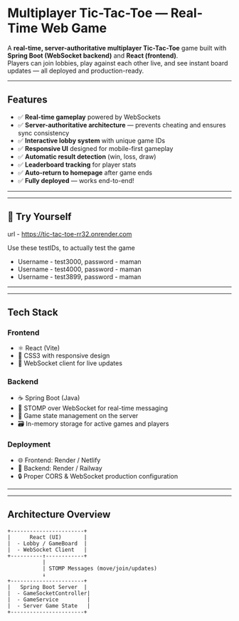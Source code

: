 # Multiplayer Tic-Tac-Toe — Real-Time Web Game

A **real-time, server-authoritative multiplayer Tic-Tac-Toe** game built with **Spring Boot (WebSocket backend)** and **React (frontend)**.  
Players can join lobbies, play against each other live, and see instant board updates — all deployed and production-ready.  

---

##  Features

- ✅ **Real-time gameplay** powered by WebSockets  
- ✅ **Server-authoritative architecture** — prevents cheating and ensures sync consistency  
- ✅ **Interactive lobby system** with unique game IDs  
- ✅ **Responsive UI** designed for mobile-first gameplay  
- ✅ **Automatic result detection** (win, loss, draw)  
- ✅ **Leaderboard tracking** for player stats  
- ✅ **Auto-return to homepage** after game ends  
- ✅ **Fully deployed** — works end-to-end!

---
---
## 🚀 Try Yourself
url - https://tic-tac-toe-rr32.onrender.com

Use these testIDs, to actually test the game
- Username - test3000, password - maman
- Username - test4000, password - maman
- Username - test3899, password - maman
---

---
## Tech Stack

### **Frontend**
- ⚛️ React (Vite)
- 🎨 CSS3 with responsive design
- 🔁 WebSocket client for live updates

### **Backend**
- ☕ Spring Boot (Java)
- 🔌 STOMP over WebSocket for real-time messaging
- 🧮 Game state management on the server
- 🗃️ In-memory storage for active games and players

### **Deployment**
- 🌐 Frontend: Render / Netlify  
- 🔧 Backend: Render / Railway  
- 🔒 Proper CORS & WebSocket production configuration  

---

---

## Architecture Overview

```plaintext
+-----------------------+
|      React (UI)       |
|  - Lobby / GameBoard  |
|  - WebSocket Client   |
+----------↑------------+
           |
           | STOMP Messages (move/join/updates)
           ↓
+-----------------------+
|   Spring Boot Server  |
|  - GameSocketController|
|  - GameService         |
|  - Server Game State   |
+-----------------------+
